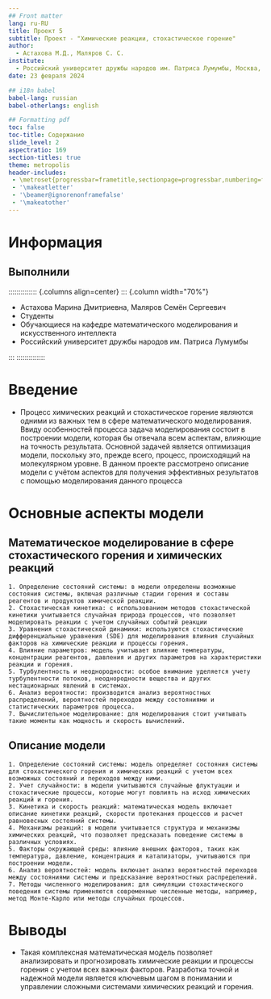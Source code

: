 ```yaml
---
## Front matter
lang: ru-RU
title: Проект 5
subtitle: Проект - "Химические реакции, стохастическое горение"
author:
  - Астахова М.Д., Маляров С. С.
institute:
  - Российский университет дружбы народов им. Патриса Лумумбы, Москва, Россия
date: 23 февраля 2024

## i18n babel
babel-lang: russian
babel-otherlangs: english

## Formatting pdf
toc: false
toc-title: Содержание
slide_level: 2
aspectratio: 169
section-titles: true
theme: metropolis
header-includes:
 - \metroset{progressbar=frametitle,sectionpage=progressbar,numbering=fraction}
 - '\makeatletter'
 - '\beamer@ignorenonframefalse'
 - '\makeatother'
---
```


# Информация

## Выполнили

:::::::::::::: {.columns align=center}
::: {.column width="70%"}

  * Астахова Марина Дмитриевна, Маляров Семён Сергеевич
  * Студенты
  * Обучающиеся на кафедре математического моделирования и искусственного интеллекта
  * Российский университет дружбы народов им. Патриса Лумумбы
  

:::
::::::::::::::

# Введение

-   Процесс химических реакций и стохастическое горение являются одними из важных тем в сфере математического моделирования. Ввиду особенностей процесса задача моделирования состоит в построении модели, которая бы отвечала всем аспектам, влияющие на точность результата. Основной задачей является оптимизация модели, поскольку это, прежде всего, процесс, происходящий на молекулярном уровне. В данном проекте рассмотрено описание модели с учётом аспектов для получения эффективных результатов с помощью моделирования данного процесса

# Основные аспекты модели

## Математическое моделирование в сфере стохастического горения и химических реакций

    1. Определение состояний системы: в модели определены возможные состояния системы, включая различные стадии горения и составы реагентов и продуктов химической реакции.
    2. Стохастическая кинетика: с использованием методов стохастической кинетики учитывается случайная природа процессов, что позволяет моделировать реакции с учетом случайных событий реакции
    3. Уравнения стохастической динамики: используются стохастические дифференциальные уравнения (SDE) для моделирования влияния случайных факторов на химические реакции и процессы горения.
    4. Влияние параметров: модель учитывает влияние температуры, концентрации реагентов, давления и других параметров на характеристики реакции и горения.
    5. Турбулентность и неоднородности: особое внимание уделяется учету турбулентности потоков, неоднородности вещества и других нестационарных явлений в системах.
    6. Анализ вероятности: производится анализ вероятностных распределений, вероятностей переходов между состояниями и статистических параметров процесса.
    7. Вычислительное моделирование: для моделирования стоит учитывать такие моменты как мощность и скорость вычислений.


## Описание модели

    1. Определение состояний системы: модель определяет состояния системы для стохастического горения и химических реакций с учетом всех возможных состояний и переходов между ними.
    2. Учет случайности: в модели учитываются случайные флуктуации и стохастические процессы, которые могут повлиять на исход химических реакций и горения.
    3. Кинетика и скорость реакций: математическая модель включает описание кинетики реакций, скорости протекания процессов и расчет равновесных состояний системы.
    4. Механизмы реакций: в модели учитывается структура и механизмы химических реакций, что позволяет предсказать поведение системы в различных условиях.
    5. Факторы окружающей среды: влияние внешних факторов, таких как температура, давление, концентрация и катализаторы, учитываются при построении модели.
    6. Анализ вероятностей: модель включает анализ вероятностей переходов между состояниями системы и предсказание вероятностных распределений.
    7. Методы численного моделирования: для симуляции стохастического поведения системы применяются современные численные методы, например, метод Монте-Карло или методы случайных процессов.


# Выводы

- Такая комплексная математическая модель позволяет анализировать и прогнозировать химические реакции и процессы горения с учетом всех важных факторов. Разработка точной и надежной модели является ключевым шагом в понимании и управлении сложными системами химических реакций и горения.
